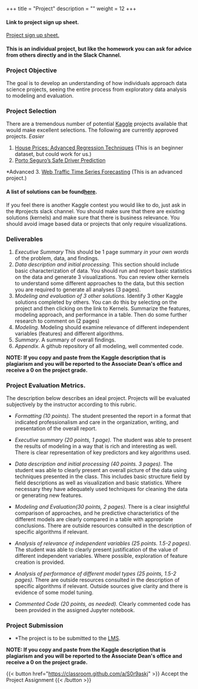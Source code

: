 +++
title = "Project"
description = ""
weight = 12
+++

#### Link to project sign up sheet.
[Project sign up sheet.](https://docs.google.com/spreadsheets/d/1xdgqaYf3HIN5tq8u9EjC9HfP7ifBBIDtz85fj7ZaYS0/edit#gid=0)

#### This is an individual project, but like the homework you can ask for advice from others directly and in the Slack Channel.


###  Project Objective
The goal is to develop an understanding of how individuals approach data science projects, seeing the entire process from exploratory data analysis to modeling and  evaluation.

### Project Selection
There are a tremendous number of potential [Kaggle](https://www.kaggle.com) projects available that would make excellent selections. The following are currently approved projects.
*Easier*
1. [House Prices: Advanced Regression Techniques](https://www.kaggle.com/c/house-prices-advanced-regression-techniques) (This is an beginner dataset, but could work for us.)
2. [Porto Seguro’s Safe Driver Prediction](https://www.kaggle.com/c/porto-seguro-safe-driver-prediction)

*Advanced
3. [Web Traffic Time Series Forecasting](https://www.kaggle.com/c/web-traffic-time-series-forecasting/) (This is an advanced project.)

#### A list of solutions can be found[here](https://docs.google.com/spreadsheets/d/1DQddDfxnpAsbr_EU5GE4iLAoNQzC2BkzH4eiAtVNZg4/edit?usp=sharing).


If you feel there is another Kaggle contest you would like to do, just ask in the #projects slack channel. You should make sure that there are existing solutions (kernels) and make sure that there is business relevance. You should avoid image based data or projects that only require visualizations.

### Deliverables

1. *Executive Summary* This should be 1 page summary *in your own words* of the problem, data, and findings.
2. *Data description and initial processing.* This section should include basic characterization of data.  You should run and report basic statistics on the data and generate 3 visualizations. You can review other kernels to understand some different approaches to the data, but this section you are required to generate all analyses (3 pages).
3. *Modeling and evaluation of 3 other solutions.* Identify 3 other Kaggle solutions completed by others. You can do this by selecting on the project and then clicking on the link to Kernels. Summarize the features, modeling approach, and performance in a table. Then do some further research to comment on (2 pages)
4. *Modeling*.  Modeling should examine relevance of different independent variables (features) and different algorithms.
5. *Summary*. A summary of overall findings.
6. *Appendix*. A github repository of all modeling, well commented code.


**NOTE: If you copy and paste from the Kaggle description that is plagiarism and you will be reported to the Associate Dean's office and receive a 0 on the project grade.**

### Project Evaluation Metrics.
The description below describes an ideal project.  Projects will be evaluated subjectively by the instructor according to this rubric.

- *Formatting (10 points).* The student presented the report in a format that indicated professionalism and care in the organization, writing, and presentation of the overall report.

- *Executive summary (20 points, 1 page).* The student was able to present the results of modeling in a way that is rich and interesting as well. There is clear representation of key predictors and key algorithms used.

- *Data description and initial processing (40 points. 3 pages).* The student was able to clearly present an overall picture of the data using techniques presented in the class.  This includes basic structure field by field descriptions as well as visualization and basic statistics. Where necessary they have adequately used techniques for cleaning the data or generating new features.

- *Modeling and Evaluation(30 points, 2 pages).* There is a clear insightful comparison of approaches, and he predictive characteristics of the different models are clearly compared in a table with appropriate conclusions. There are outside resources consulted in the description of specific algorithms if relevant.

- *Analysis of relevance of independent variables (25 points. 1.5-2 pages).* The student was able to clearly present justification of the value of different independent variables. Where possible, exploration of feature creation is provided.

- *Analysis of performance of different model types (25 points, 1.5-2 pages).* There are outside resources consulted in the description of specific algorithms if relevant.  Outside sources give clarity and there is evidence of some model tuning.

- *Commented Code (20 points, as needed).* Clearly commented code has been provided in the assigned Jupyter notebook.


### Project Submission

- *The project is to be submitted to the [LMS](https://lms.rpi.edu).

**NOTE: If you copy and paste from the Kaggle description that is plagiarism and you will be reported to the Associate Dean's office and receive a 0 on the project grade.**

{{< button href="https://classroom.github.com/a/S0r9askj" >}} Accept the Project Assignment {{< /button >}}
